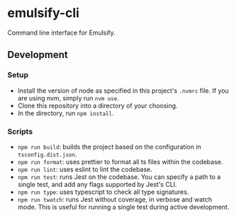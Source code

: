 # emulsify-cli

Command line interface for Emulsify.

## Development

### Setup

- Install the version of node as specified in this project's `.nvmrc` file. If you are using nvm, simply run `nvm use`.
- Clone this repository into a directory of your choosing.
- In the directory, run `npm install`.

### Scripts

- `npm run build`: builds the project based on the configuration in `tsconfig.dist.json`.
- `npm run format`: uses prettier to format all ts files within the codebase.
- `npm run lint`: uses eslint to lint the codebase.
- `npm run test`: runs Jest on the codebase. You can specify a path to a single test, and add any flags supported by Jest's CLI.
- `npm run type`: uses typescript to check all type signatures.
- `npm run twatch`: runs Jest without coverage, in verbose and watch mode. This is useful for running a single test during active development.
